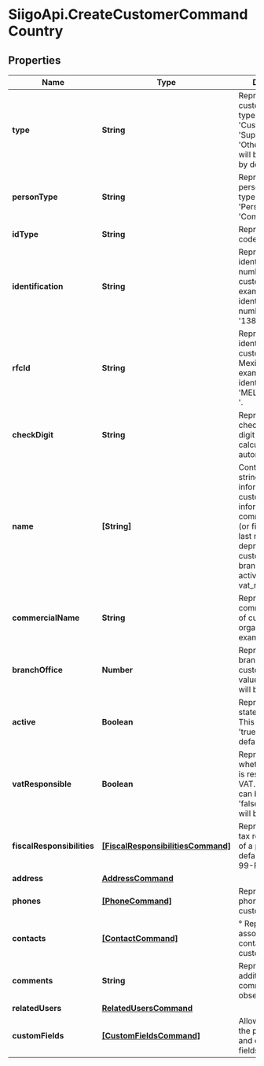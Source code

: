 # SiigoApi.CreateCustomerCommandCountry

## Properties

Name | Type | Description | Notes
------------ | ------------- | ------------- | -------------
**type** | **String** | Represents the customer type (this type can be &#39;Customer&#39;, &#39;Supplier &#39;and &#39;Other&#39;),  this field will be &#39;Customer&#39; by default. | [optional] 
**personType** | **String** | Represents the person type, this type can be a &#39;Person&#39; or &#39;Company&#39;. | [optional] 
**idType** | **String** | Represents the code of type id. | [optional] 
**identification** | **String** | Represents the identification number of customer.  For example, the identifitication number &#39;13832081&#39;. | [optional] 
**rfcId** | **String** | Represents the identification of customer for Mexico.  For example, the identification &#39;MELM8305281H0 &#39;. | [optional] 
**checkDigit** | **String** | Represents the check digit, this digit will be calculated automatically. | [optional] 
**name** | **[String]** | Contains a list of strings with information about customer  this information will be commercial_name (or first name and last name, depnding of customer)  branch_office, active and vat_responsible | [optional] 
**commercialName** | **String** | Represents the commercial name of customer organization.  For example, &#39;Siigo&#39;. | [optional] 
**branchOffice** | **Number** | Represents the branch office of customer, this value by default will be 0. | [optional] 
**active** | **Boolean** | Represents the state of customer.  This value can be &#39;true&#39; or &#39;false&#39;, by default will be true. | [optional] 
**vatResponsible** | **Boolean** | Represents whether a person is responsible for VAT.  This value can be &#39;true&#39; or &#39;false&#39;, by default will be false. | [optional] 
**fiscalResponsibilities** | [**[FiscalResponsibilitiesCommand]**](FiscalResponsibilitiesCommand.md) | Represents a list of tax responsibilities of a person, by default will be &#39;R-99-PN&#39;. | [optional] 
**address** | [**AddressCommand**](AddressCommand.md) |  | [optional] 
**phones** | [**[PhoneCommand]**](PhoneCommand.md) | Represents the phones of the customer. | [optional] 
**contacts** | [**[ContactCommand]**](ContactCommand.md) | °              Represents the associated contantacts of customer. | [optional] 
**comments** | **String** | Represents additional comments or observations. | [optional] 
**relatedUsers** | [**RelatedUsersCommand**](RelatedUsersCommand.md) |  | [optional] 
**customFields** | [**[CustomFieldsCommand]**](CustomFieldsCommand.md) | Allows you to send the purchase order and delivery order fields. | [optional] 


